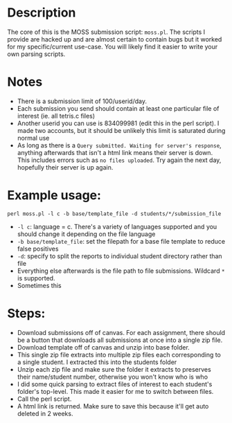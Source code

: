 # Description
The core of this is the MOSS submission script: `moss.pl`. The scripts I provide are hacked up and are almost certain to contain bugs but it worked for my specific/current use-case. You will likely find it easier to write your own parsing scripts.

# Notes
- There is a submission limit of 100/userid/day. 
- Each submission you send should contain at least one particular file of interest (ie. all tetris.c files)
- Another userid you can use is 834099981 (edit this in the perl script). I made two accounts, but it should be unlikely this limit is saturated during normal use
- As long as there is a `Query submitted. Waiting for server's response`, anything afterwards that isn't a html link means their server is down. This includes errors such as `no files uploaded`. Try again the next day, hopefully their server is up again. 

# Example usage:
`perl moss.pl -l c -b base/template_file -d students/*/submission_file`

- `-l c`: language = c. There's a variety of languages supported and you should change it depending on the file language
- `-b base/template_file`: set the filepath for a base file template to reduce false positives
- `-d`: specify to split the reports to individual student directory rather than file
- Everything else afterwards is the file path to file submissions. Wildcard `*` is supported.
- Sometimes this


# Steps:
- Download submissions off of canvas. For each assignment, there should be a button that downloads all submissions at once into a single zip file.
- Download template off of canvas and unzip into base folder.
- This single zip file extracts into multiple zip files each corresponding to a single student. I extracted this into the students folder
- Unzip each zip file and make sure the folder it extracts to preserves their name/student number, otherwise you won't know who is who
- I did some quick parsing to extract files of interest to each student's folder's top-level. This made it easier for me to switch between files. 
- Call the perl script. 
- A html link is returned. Make sure to save this because it'll get auto deleted in 2 weeks.
